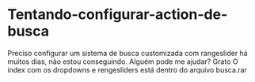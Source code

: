 # Tentando-configurar-action-de-busca
Preciso configurar um sistema de busca customizada com rangeslider há muitos dias, não estou conseguindo. Alguém pode me ajudar? Grato
O index com os dropdowns e rengesliders está dentro do arquivo busca.rar
